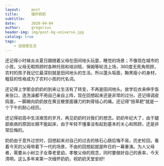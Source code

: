 ```yaml
---
layout:     post
title:      缅怀奶奶
subtitle:   
date:       2020-04-04
author:     gregorius
header-img: img/post-bg-universe.jpg
catalog: true
tags:
    - 这就是生活
---
```


还记得小时候炎炎夏日跟随着父母在田间地头玩耍，睡觉的场景；不像现在城市的小孩，父母无暇照顾时各种托班和培训班，保姆等轮流上场，360度无死角照顾，农村的孩子我记忆最深刻就是田间地头的生活。所以蓬头垢面，黝黑瘦小的身材，粗狂的性格成为了农村小孩的代名词。

还记得上学那会奶奶的到来让生活有了转变，不再是田间地头。放学后衣来伸手饭来张口，连洗澡都不用自己亲自上阵，现在回想起来还是非常的过分。还记得调皮捣蛋，一脚踢向奶奶放在黄豆梗里面镰刀的刺骨铭心的痛。还记得“扭草耙”就是一个下午的耐心经历。

还记得初高中生活艰苦的岁月，再见奶奶时对我们的想念。奶奶年纪大了，由于腿部疾病的原因长期不能起床，由于年轻不懂事没有起到基本的关心和照顾，还是非常后悔的。

奶奶由于意外过世时，回想起来对自己的过去的铁石心肠后悔不易，历史轮回，看着今天的父母带着下一代的场景，不由的回想起就是昨日的一幕重演。为人父母者，需要从小树立子女尊老爱幼，孝敬父母的观念，同时要做好自己的表率，今天清明，这么多年来第一次缅怀奶奶，祝奶奶天堂安好!